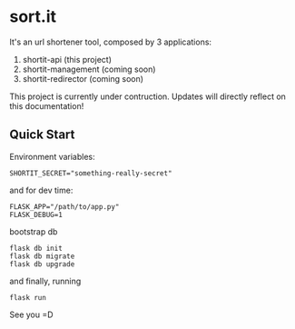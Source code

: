# sort.it

It's an url shortener tool, composed by 3 applications:

1. shortit-api (this project)
2. shortit-management (coming soon)
3. shortit-redirector (coming soon)

This project is currently under contruction. Updates will directly reflect on this documentation!

## Quick Start

Environment variables:

```
SHORTIT_SECRET="something-really-secret"
```

and for dev time:

```
FLASK_APP="/path/to/app.py"
FLASK_DEBUG=1
```

bootstrap db

```
flask db init
flask db migrate
flask db upgrade
```

and finally, running

```
flask run
```

See you =D